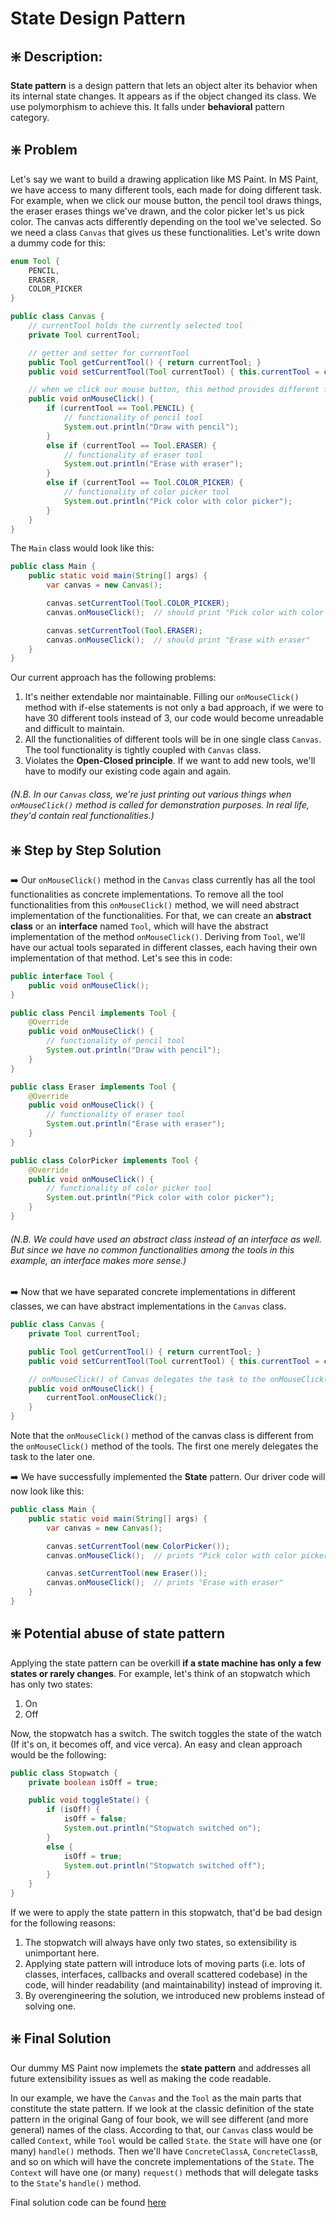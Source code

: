 # State Design Pattern

## ❇️ Description:
**State pattern** is a design pattern that lets an object alter its behavior when its internal state changes. It appears as if the object changed its class. We use polymorphism to achieve this. It falls under **behavioral** pattern category.


## ❇️ Problem
Let's say we want to build a drawing application like MS Paint. In MS Paint, we have access to many different tools, each made for doing different task. For example, when we click our mouse button, the pencil tool draws things, the eraser erases things we've drawn, and the color picker let's us pick color. The canvas acts differently depending on the tool we've selected. So we need a class `Canvas` that gives us these functionalities. Let's write down a dummy code for this:
```java
enum Tool {
    PENCIL,
    ERASER,
    COLOR_PICKER
}

public class Canvas {
    // currentTool holds the currently selected tool
    private Tool currentTool;

    // getter and setter for currentTool
    public Tool getCurrentTool() { return currentTool; }
    public void setCurrentTool(Tool currentTool) { this.currentTool = currentTool; }

    // when we click our mouse button, this method provides different functionality based on what tool is currently selected
    public void onMouseClick() {
        if (currentTool == Tool.PENCIL) {
            // functionality of pencil tool
            System.out.println("Draw with pencil");
        }
        else if (currentTool == Tool.ERASER) {
            // functionality of eraser tool
            System.out.println("Erase with eraser");
        }
        else if (currentTool == Tool.COLOR_PICKER) {
            // functionality of color picker tool
            System.out.println("Pick color with color picker");
        }
    }
}
```
The `Main` class would look like this:
```java
public class Main {
    public static void main(String[] args) {
        var canvas = new Canvas();

        canvas.setCurrentTool(Tool.COLOR_PICKER);
        canvas.onMouseClick();  // should print "Pick color with color picker"

        canvas.setCurrentTool(Tool.ERASER);
        canvas.onMouseClick();  // should print "Erase with eraser"
    }
}
```
Our current approach has the following problems:
1. It's neither extendable nor maintainable. Filling our `onMouseClick()` method with if-else statements is not only a bad approach, if we were to have 30 different tools instead of 3, our code would become unreadable and difficult to maintain.
2. All the functionalities of different tools will be in one single class `Canvas`. The tool functionality is tightly coupled with `Canvas` class.
3. Violates the **Open-Closed principle**. If we want to add new tools, we'll have to modify our existing code again and again. 

###### _(N.B. In our `Canvas` class, we're just printing out various things when `onMouseClick()` method is called for demonstration purposes. In real life, they'd contain real functionalities.)_


## ❇️ Step by Step Solution
➡️ Our `onMouseClick()` method in the `Canvas` class currently has all the tool functionalities as concrete implementations. To remove all the tool functionalities from this `onMouseClick()` method, we will need abstract implementation of the functionalities. For that, we can create an **abstract class** or an **interface** named `Tool`, which will have the abstract implementation of the method `onMouseClick()`. Deriving from `Tool`, we'll have our actual tools separated in different classes, each having their own implementation of that method. Let's see this in code:
```java
public interface Tool {
    public void onMouseClick();
}
```
```java
public class Pencil implements Tool {
    @Override
    public void onMouseClick() {
        // functionality of pencil tool
        System.out.println("Draw with pencil");
    }
}

public class Eraser implements Tool {
    @Override
    public void onMouseClick() {
        // functionality of eraser tool
        System.out.println("Erase with eraser");
    }
}

public class ColorPicker implements Tool {
    @Override
    public void onMouseClick() {
        // functionality of color picker tool
        System.out.println("Pick color with color picker");
    }
}
```
###### _(N.B. We could have used an abstract class instead of an interface as well. But since we have no common functionalities among the tools in this example, an interface makes more sense.)_

➡️ Now that we have separated concrete implementations in different classes, we can have abstract implementations in the `Canvas` class. 
```java
public class Canvas {
    private Tool currentTool;

    public Tool getCurrentTool() { return currentTool; }
    public void setCurrentTool(Tool currentTool) { this.currentTool = currentTool; }

    // onMouseClick() of Canvas delegates the task to the onMouseClick() of Tool
    public void onMouseClick() {
        currentTool.onMouseClick();
    }
}
```
Note that the `onMouseClick()` method of the canvas class is different from the `onMouseClick()` method of the tools. The first one merely delegates the task to the later one. 

➡️ We have successfully implemented the **State** pattern. Our driver code will now look like this:
```java
public class Main {
    public static void main(String[] args) {
        var canvas = new Canvas();

        canvas.setCurrentTool(new ColorPicker());
        canvas.onMouseClick();  // prints "Pick color with color picker"

        canvas.setCurrentTool(new Eraser());
        canvas.onMouseClick();  // prints "Erase with eraser"
    }
}
```


## ❇️ Potential abuse of state pattern
Applying the state pattern can be overkill **if a state machine has only a few states or rarely changes**. For example, let's think of an stopwatch which has only two states: 
1. On
2. Off

Now, the stopwatch has a switch. The switch toggles the state of the watch (If it's on, it becomes off, and vice verca).
An easy and clean approach would be the following:
```java
public class Stopwatch {
    private boolean isOff = true;

    public void toggleState() {
        if (isOff) {
            isOff = false;
            System.out.println("Stopwatch switched on");
        }
        else {
            isOff = true;
            System.out.println("Stopwatch switched off");
        }
    }
}
```
If we were to apply the state pattern in this stopwatch, that'd be bad design for the following reasons:
1. The stopwatch will always have only two states, so extensibility is unimportant here.
2. Applying state pattern will introduce lots of moving parts (i.e. lots of classes, interfaces, callbacks and overall scattered codebase) in the code, will hinder readability (and maintainability) instead of improving it.
3. By overengineering the solution, we introduced new problems instead of solving one.


## ❇️ Final Solution
Our dummy MS Paint now implemets the **state pattern** and addresses all future extensibility issues as well as making the code readable. 


In our example, we have the `Canvas` and the `Tool` as the main parts that constitute the state pattern. If we look at the classic definition of the state pattern in the original Gang of four book, we will see different (and more general) names of the class. According to that, our `Canvas` class would be called `Context`, while `Tool` would be called `State`. the `State` will have one (or many) `handle()` methods. Then we'll have `ConcreteClassA`, `ConcreteClassB`, and so on which will have the concrete implementations of the `State`. The `Context` will have one (or many) `request()` methods that will delegate tasks to the `State`'s `handle()` method.


Final solution code can be found [here](https://github.com/TahsinTunan/Design-Patterns-in-Java/tree/main/Design%20Patterns/Behavioral/State/Code)
